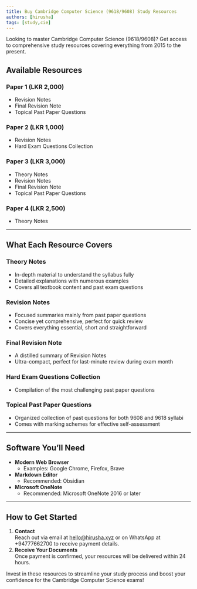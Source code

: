 ```yaml
---
title: Buy Cambridge Computer Science (9618/9608) Study Resources
authors: [hirusha]
tags: [study,cie]
---
```


Looking to master Cambridge Computer Science (9618/9608)? Get access to comprehensive study resources covering everything from 2015 to the present. 

<!--truncate-->


## Available Resources

### **Paper 1** (LKR 2,000)
- Revision Notes
- Final Revision Note
- Topical Past Paper Questions

### **Paper 2** (LKR 1,000)
- Revision Notes
- Hard Exam Questions Collection

### **Paper 3** (LKR 3,000)
- Theory Notes
- Revision Notes
- Final Revision Note
- Topical Past Paper Questions

### **Paper 4** (LKR 2,500)
- Theory Notes

---

## What Each Resource Covers

### **Theory Notes**
- In-depth material to understand the syllabus fully
- Detailed explanations with numerous examples
- Covers all textbook content and past exam questions

### **Revision Notes**
- Focused summaries mainly from past paper questions
- Concise yet comprehensive, perfect for quick review
- Covers everything essential, short and straightforward

### **Final Revision Note**
- A distilled summary of Revision Notes
- Ultra-compact, perfect for last-minute review during exam month

### **Hard Exam Questions Collection**
- Compilation of the most challenging past paper questions

### **Topical Past Paper Questions**
- Organized collection of past questions for both 9608 and 9618 syllabi
- Comes with marking schemes for effective self-assessment

---

## Software You’ll Need

- **Modern Web Browser**  
  - Examples: Google Chrome, Firefox, Brave
- **Markdown Editor**  
  - Recommended: Obsidian
- **Microsoft OneNote**  
  - Recommended: Microsoft OneNote 2016 or later

---

## How to Get Started

1. **Contact**  
   Reach out via email at [hello@hirusha.xyz](mailto:hello@hirusha.xyz) or on WhatsApp at +94777662700 to receive payment details.
2. **Receive Your Documents**  
   Once payment is confirmed, your resources will be delivered within 24 hours.

Invest in these resources to streamline your study process and boost your confidence for the Cambridge Computer Science exams!
